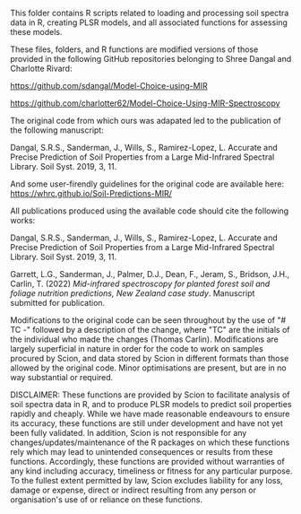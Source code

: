 This folder contains R scripts related to loading and processing soil spectra data in R, creating PLSR models, and all associated functions for assessing these models. 

These files, folders, and R functions are modified versions of those provided in the following GitHub repositories belonging to Shree Dangal and Charlotte Rivard:

https://github.com/sdangal/Model-Choice-using-MIR

https://github.com/charlotter62/Model-Choice-Using-MIR-Spectroscopy

The original code from which ours was adapated led to the publication of the following manuscript:

Dangal, S.R.S., Sanderman, J., Wills, S., Ramirez-Lopez, L. Accurate and Precise Prediction of Soil Properties from a Large Mid-Infrared Spectral Library. Soil Syst. 2019, 3, 11.

And some user-firendly guidelines for the original code are available here:
https://whrc.github.io/Soil-Predictions-MIR/

All publications produced using the available code should cite the following works:

Dangal, S.R.S., Sanderman, J., Wills, S., Ramirez-Lopez, L. Accurate and Precise Prediction of Soil Properties from a Large Mid-Infrared Spectral Library. Soil Syst. 2019, 3, 11.

Garrett, L.G., Sanderman, J., Palmer, D.J., Dean, F., Jeram, S., Bridson, J.H., Carlin, T. (2022) _Mid-infrared spectroscopy for planted forest soil and foliage nutrition predictions, New Zealand case study_. Manuscript submitted for publication.

Modifications to the original code can be seen throughout by the use of "# TC -" followed by a description of the change, where "TC" are the initials of the individual who made the changes (Thomas Carlin). Modifications are largely superficial in nature in order for the code to work on samples procured by Scion, and data stored by Scion in different formats than those allowed by the original code. Minor optimisations are present, but are in no way substantial or required.

DISCLAIMER: These functions are provided by Scion to facilitate analysis of soil spectra data in R, and to produce PLSR models to predict soil properties rapidly and cheaply. While we have made reasonable endeavours to ensure its accuracy, these functions are still under development and have not yet been fully validated. In addition, Scion is not responsible for any changes/updates/maintenance of the R packages on which these functions rely which may lead to unintended consequences or results from these functions. Accordingly, these functions are provided without warranties of any kind including accuracy, timeliness or fitness for any particular purpose. To the fullest extent permitted by law, Scion excludes liability for any loss, damage or expense, direct or indirect resulting from any person or organisation's use of or reliance on these functions.
